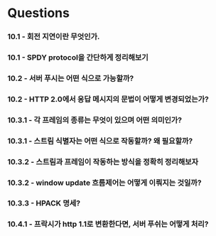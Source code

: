 # Questions

### 10.1 - 회전 지연이란 무엇인가.

### 10.1 - SPDY protocol을 간단하게 정리해보기

### 10.2 - 서버 푸시는 어떤 식으로 가능할까?

### 10.2 - HTTP 2.0에서 응답 메시지의 문법이 어떻게 변경되었는가?

### 10.3.1 - 각 프레임의 종류는 무엇이 있으며 어떤 의미인가?

### 10.3.1 - 스트림 식별자는 어떤 식으로 작동할까? 왜 필요할까?

### 10.3.2 - 스트림과 프레임이 작동하는 방식을 정확히 정리해보자

### 10.3.2 - window update 흐름제어는 어떻게 이뤄지는 것일까?

### 10.3.3 - HPACK 명세?

### 10.4.1 - 프락시가 http 1.1로 변환한다면, 서버 푸쉬는 어떻게 처리?

